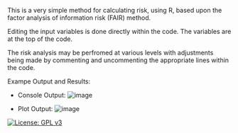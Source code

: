 This is a very simple method for calculating risk, using R, based upon the factor analysis of information risk (FAIR) method.

Editing the input variables is done directly within the code. The variables are at the top of the code.

The risk analysis may be perfromed at various levels with adjustments being made by commenting and uncommenting the appropriate lines within the code.

Exampe Output and Results:

- Console Output:
![image](https://user-images.githubusercontent.com/79239127/129264323-511bdd3c-5ba4-4abe-b0fc-e8d34a38ce68.png)

- Plot Output:
![image](https://user-images.githubusercontent.com/79239127/129264431-36633c60-18c5-4e0c-8aec-0f731f2003bc.png)

[![License: GPL v3](https://img.shields.io/badge/License-GPLv3-blue.svg)](https://www.gnu.org/licenses/gpl-3.0)
